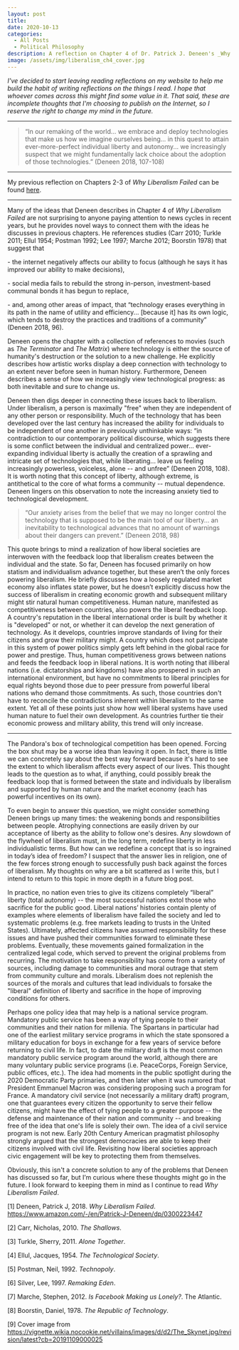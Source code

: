 ```yaml
---
layout: post
title: 
date: 2020-10-13
categories:
  - All Posts
  - Political Philosophy
description: A reflection on Chapter 4 of Dr. Patrick J. Deneen's _Why Liberalism Failed_ (2018).
image: /assets/img/liberalism_ch4_cover.jpg
---
```


*I've decided to start leaving reading reflections on my website to help me build the habit of writing reflections on the things I read. I hope that whoever comes across this might find some value in it. That said, these are incomplete thoughts that I'm choosing to publish on the Internet, so I reserve the right to change my mind in the future.*

---

> “In our remaking of the world... we embrace and deploy technologies that make us how we imagine ourselves being... in this quest to attain ever-more-perfect individual liberty and autonomy... we increasingly suspect that we might fundamentally lack choice about the adoption of those technologies.” (Deneen 2018, 107-108)

---

My previous reflection on Chapters 2-3 of _Why Liberalism Failed_ can be found [here](http://www.hamzahkhan.me/2020/10/04/why-liberalism-failed-ch2-3/).

---

Many of the ideas that Deneen describes in Chapter 4 of _Why Liberalism Failed_ are not surprising to anyone paying attention to news cycles in recent years, but he provides novel ways to connect them with the ideas he discusses in previous chapters. He references studies (Carr 2010; Turkle 2011; Ellul 1954; Postman 1992; Lee 1997; Marche 2012; Boorstin 1978) that suggest that

\- the internet negatively affects our ability to focus (although he says it has improved our ability to make decisions),

\- social media fails to rebuild the strong in-person, investment-based communal bonds it has begun to replace,

\- and, among other areas of impact, that “technology erases everything in its path in the name of utility and efficiency... [because it] has its own logic, which tends to destroy the practices and traditions of a community” (Deneen 2018, 96). 

Deneen opens the chapter with a collection of references to movies (such as _The Terminator_ and _The Matrix_) where technology is either the source of humanity's destruction or the solution to a new challenge. He explicitly describes how artistic works display a deep connection with technology to an extent never before seen in human history. Furthermore, Deneen describes a sense of how we increasingly view technological progress: as both inevitable and sure to change us. 

Deneen then digs deeper in connecting these issues back to liberalism. Under liberalism, a person is maximally "free" when they are independent of any other person or responsibility. Much of the technology that has been developed over the last century has increased the ability for individuals to be independent of one another in previously unthinkable ways: “in contradiction to our contemporary political discourse, which suggests there is some conflict between the individual and centralized power... ever-expanding individual liberty is actually the creation of a sprawling and intricate set of technologies that, while liberating... leave us feeling increasingly powerless, voiceless, alone -- and unfree” (Deneen 2018, 108). It is worth noting that this concept of liberty, although extreme, is antithetical to the core of what forms a community -- mutual dependence. Deneen lingers on this observation to note the increasing anxiety tied to technological development.

> “Our anxiety arises from the belief that we may no longer control the technology that is supposed to be the main tool of our liberty... an inevitability to technological advances that no amount of warnings about their dangers can prevent.” (Deneen 2018, 98)

This quote brings to mind a realization of how liberal societies are interwoven with the feedback loop that liberalism creates between the individual and the state. So far, Deneen has focused primarily on how statism and individualism advance together, but these aren’t the only forces powering liberalism. He briefly discusses how a loosely regulated market economy also inflates state power, but he doesn’t explicitly discuss how the success of liberalism in creating economic growth and subsequent military might stir natural human competitiveness. Human nature, manifested as competitiveness between countries, also powers the liberal feedback loop. A country's reputation in the liberal international order is built by whether it is "developed" or not, or whether it can develop the next generation of technology. As it develops, countries improve standards of living for their citizens and grow their military might. A country which does not participate in this system of power politics simply gets left behind in the global race for power and prestige. Thus, human competitiveness grows between nations and feeds the feedback loop in liberal nations. It is worth noting that illiberal nations (i.e. dictatorships and kingdoms) have also prospered in such an international environment, but have no commitments to liberal principles for equal rights beyond those due to peer pressure from powerful liberal nations who demand those commitments. As such, those countries don't have to reconcile the contradictions inherent within liberalism to the same extent. Yet all of these points just show how well liberal systems have used human nature to fuel their own development. As countries further tie their economic prowess and military ability, this trend will only increase.

---

The Pandora's box of technological competition has been opened. Forcing the box shut may be a worse idea than leaving it open. In fact, there is little we can concretely say about the best way forward because it's hard to see the extent to which liberalism affects every aspect of our lives. This thought leads to the question as to what, if anything, could possibly break the feedback loop that is formed between the state and individuals by liberalism and supported by human nature and the market economy (each has powerful incentives on its own).

To even begin to answer this question, we might consider something Deneen brings up many times: the weakening bonds and responsibilities between people. Atrophying connections are easily driven by our acceptance of liberty as the ability to follow one's desires. Any slowdown of the flywheel of liberalism must, in the long term, redefine liberty in less individualistic terms. But how can we redefine a concept that is so ingrained in today’s idea of freedom? I suspect that the answer lies in religion, one of the few forces strong enough to successfully push back against the forces of liberalism. My thoughts on why are a bit scattered as I write this, but I intend to return to this topic in more depth in a future blog post.

In practice, no nation even tries to give its citizens completely “liberal” liberty (total autonomy) -- the most successful nations extol those who sacrifice for the public good. Liberal nations’ histories contain plenty of examples where elements of liberalism have failed the society and led to systematic problems (e.g. free markets leading to trusts in the United States). Ultimately, affected citizens have assumed responsibility for these issues and have pushed their communities forward to eliminate these problems. Eventually, these movements gained formalization in the centralized legal code, which served to prevent the original problems from recurring. The motivation to take responsibility has come from a variety of sources, including damage to communities and moral outrage that stem from community culture and morals. Liberalism does not replenish the sources of the morals and cultures that lead individuals to forsake the "liberal" definition of liberty and sacrifice in the hope of improving conditions for others. 

Perhaps one policy idea that may help is a national service program. Mandatory public service has been a way of tying people to their communities and their nation for millenia. The Spartans in particular had one of the earliest military service programs in which the state sponsored a military education for boys in exchange for a few years of service before returning to civil life. In fact, to date the military draft is the most common mandatory public service program around the world, although there are many voluntary public service programs (i.e. PeaceCorps, Foreign Service, public offices, etc.). The idea had moments in the public spotlight during the 2020 Democratic Party primaries, and then later when it was rumored that President Emmanuel Macron was considering proposing such a program for France. A mandatory civil service (not necessarily a military draft) program, one that guarantees every citizen the opportunity to serve their fellow citizens, might have the effect of tying people to a greater purpose -- the defense and maintenance of their nation and community -- and breaking free of the idea that one's life is solely their own. The idea of a civil service program is not new. Early 20th Century American pragmatist philosophy strongly argued that the strongest democracies are able to keep their citizens involved with civil life. Revisiting how liberal societies approach civic engagement will be key to protecting them from themselves.

Obviously, this isn't a concrete solution to any of the problems that Deneen has discussed so far, but I’m curious where these thoughts might go in the future. I look forward to keeping them in mind as I continue to read _Why Liberalism Failed_.

[1] Deneen, Patrick J, 2018. _Why Liberalism Failed_. https://www.amazon.com/-/en/Patrick-J-Deneen/dp/0300223447

[2] Carr, Nicholas, 2010. _The Shallows_.

[3] Turkle, Sherry, 2011. _Alone Together_.

[4] Ellul, Jacques, 1954. _The Technological Society_.

[5] Postman, Neil, 1992. _Technopoly_.

[6] Silver, Lee, 1997. _Remaking Eden_.

[7] Marche, Stephen, 2012. _Is Facebook Making us Lonely?_. The Atlantic.

[8] Boorstin, Daniel, 1978. _The Republic of Technology_.

[9] Cover image from https://vignette.wikia.nocookie.net/villains/images/d/d2/The_Skynet.jpg/revision/latest?cb=20191109000025
